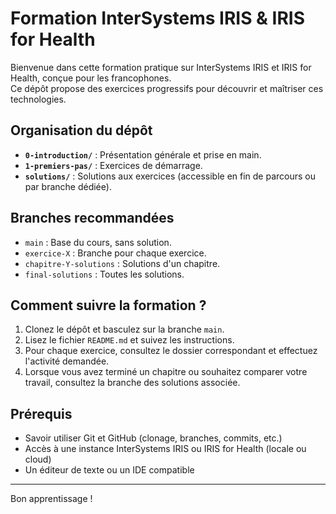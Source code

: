 # Formation InterSystems IRIS & IRIS for Health

Bienvenue dans cette formation pratique sur InterSystems IRIS et IRIS for Health, conçue pour les francophones.  
Ce dépôt propose des exercices progressifs pour découvrir et maîtriser ces technologies.

## Organisation du dépôt

- **`0-introduction/`** : Présentation générale et prise en main.
- **`1-premiers-pas/`** : Exercices de démarrage.
- **`solutions/`** : Solutions aux exercices (accessible en fin de parcours ou par branche dédiée).

## Branches recommandées

- `main` : Base du cours, sans solution.
- `exercice-X` : Branche pour chaque exercice.
- `chapitre-Y-solutions` : Solutions d'un chapitre.
- `final-solutions` : Toutes les solutions.

## Comment suivre la formation ?

1. Clonez le dépôt et basculez sur la branche `main`.
2. Lisez le fichier `README.md` et suivez les instructions.
3. Pour chaque exercice, consultez le dossier correspondant et effectuez l'activité demandée.
4. Lorsque vous avez terminé un chapitre ou souhaitez comparer votre travail, consultez la branche des solutions associée.

## Prérequis

- Savoir utiliser Git et GitHub (clonage, branches, commits, etc.)
- Accès à une instance InterSystems IRIS ou IRIS for Health (locale ou cloud)
- Un éditeur de texte ou un IDE compatible

---

Bon apprentissage !